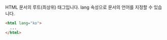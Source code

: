 # <html>

HTML 문서의 루트(최상위) 태그입니다. lang 속성으로 문서의 언어를 지정할 수 있습니다.

```html
<html lang="ko">
  ...
</html>
```
